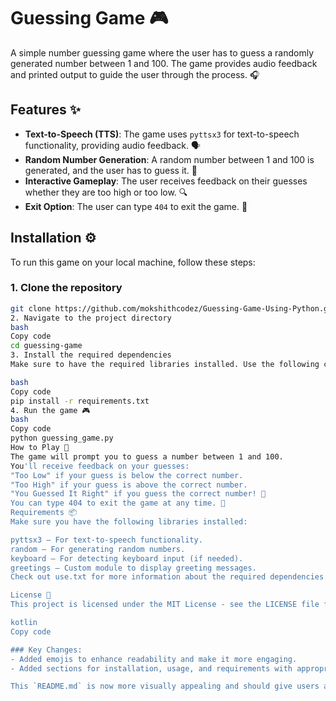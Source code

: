 
# Guessing Game 🎮

A simple number guessing game where the user has to guess a randomly generated number between 1 and 100. The game provides audio feedback and printed output to guide the user through the process. 🎧

## Features ✨

- **Text-to-Speech (TTS)**: The game uses `pyttsx3` for text-to-speech functionality, providing audio feedback. 🗣️
- **Random Number Generation**: A random number between 1 and 100 is generated, and the user has to guess it. 🎲
- **Interactive Gameplay**: The user receives feedback on their guesses whether they are too high or too low. 🔍
- **Exit Option**: The user can type `404` to exit the game. 🚪

## Installation ⚙️

To run this game on your local machine, follow these steps:

### 1. Clone the repository

```bash
git clone https://github.com/mokshithcodez/Guessing-Game-Using-Python.git
2. Navigate to the project directory
bash
Copy code
cd guessing-game
3. Install the required dependencies
Make sure to have the required libraries installed. Use the following command to install the necessary packages:

bash
Copy code
pip install -r requirements.txt
4. Run the game 🎮
bash
Copy code
python guessing_game.py
How to Play 🎯
The game will prompt you to guess a number between 1 and 100.
You'll receive feedback on your guesses:
"Too Low" if your guess is below the correct number.
"Too High" if your guess is above the correct number.
"You Guessed It Right" if you guess the correct number! 🎉
You can type 404 to exit the game at any time. 🛑
Requirements 📦
Make sure you have the following libraries installed:

pyttsx3 – For text-to-speech functionality.
random – For generating random numbers.
keyboard – For detecting keyboard input (if needed).
greetings – Custom module to display greeting messages.
Check out use.txt for more information about the required dependencies.

License 📜
This project is licensed under the MIT License - see the LICENSE file for details.

kotlin
Copy code

### Key Changes:
- Added emojis to enhance readability and make it more engaging.
- Added sections for installation, usage, and requirements with appropriate emojis.

This `README.md` is now more visually appealing and should give users a better understanding of your project in a
